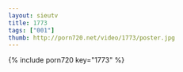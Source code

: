 ```yaml
--- 
layout: sieutv
title: 1773
tags: ["001"]
thumb: http://porn720.net/video/1773/poster.jpg
---
```

{% include porn720 key="1773" %} 
